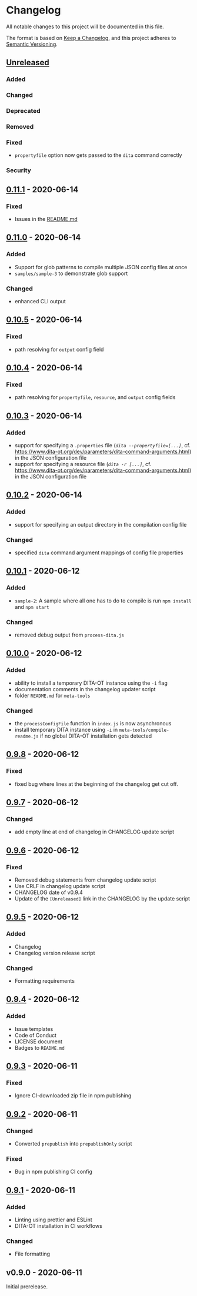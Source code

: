 # Changelog

All notable changes to this project will be documented in this file.

The format is based on [Keep a Changelog](https://keepachangelog.com/en/1.0.0/),
and this project adheres to [Semantic Versioning](https://semver.org/spec/v2.0.0.html).

## [Unreleased]

### Added

### Changed

### Deprecated

### Removed

### Fixed

-   `propertyfile` option now gets passed to the `dita` command correctly

### Security

## [0.11.1] - 2020-06-14

### Fixed

-   Issues in the [README.md](README.md)

## [0.11.0] - 2020-06-14

### Added

-   Support for glob patterns to compile multiple JSON config files at once
-   `samples/sample-3` to demonstrate glob support

### Changed

-   enhanced CLI output

## [0.10.5] - 2020-06-14

### Fixed

-   path resolving for `output` config field

## [0.10.4] - 2020-06-14

### Fixed

-   path resolving for `propertyfile`, `resource`, and `output` config fields

## [0.10.3] - 2020-06-14

### Added

-   support for specifying a `.properties` file (_`dita --propertyfile=[...]`_, cf. https://www.dita-ot.org/dev/parameters/dita-command-arguments.html) in the JSON configuration file
-   support for specifying a resource file (_`dita -r [...]`_, cf. https://www.dita-ot.org/dev/parameters/dita-command-arguments.html) in the JSON configuration file

## [0.10.2] - 2020-06-14

### Added

-   support for specifying an output directory in the compilation config file

### Changed

-   specified `dita` command argument mappings of config file properties

## [0.10.1] - 2020-06-12

### Added

-   `sample-2`: A sample where all one has to do to compile is run `npm install` and `npm start`

### Changed

-   removed debug output from `process-dita.js`

## [0.10.0] - 2020-06-12

### Added

-   ability to install a temporary DITA-OT instance using the `-i` flag
-   documentation comments in the changelog updater script
-   folder `README.md` for `meta-tools`

### Changed

-   the `processConfigFile` function in `index.js` is now asynchronous
-   install temporary DITA instance using `-i` in `meta-tools/compile-readme.js` if no global DITA-OT installation gets detected

## [0.9.8] - 2020-06-12

### Fixed

-   fixed bug where lines at the beginning of the changelog get cut off.

## [0.9.7] - 2020-06-12

### Changed

-   add empty line at end of changelog in CHANGELOG update script

## [0.9.6] - 2020-06-12

### Fixed

-   Removed debug statements from changelog update script
-   Use CRLF in changelog update script
-   CHANGELOG date of v0.9.4
-   Update of the `[Unreleased]` link in the CHANGELOG by the update script

## [0.9.5] - 2020-06-12

### Added

-   Changelog
-   Changelog version release script

### Changed

-   Formatting requirements

## [0.9.4] - 2020-06-12

### Added

-   Issue templates
-   Code of Conduct
-   LICENSE document
-   Badges to `README.md`

## [0.9.3] - 2020-06-11

### Fixed

-   Ignore CI-downloaded zip file in npm publishing

## [0.9.2] - 2020-06-11

### Changed

-   Converted `prepublish` into `prepublishOnly` script

### Fixed

-   Bug in npm publishing CI config

## [0.9.1] - 2020-06-11

### Added

-   Linting using prettier and ESLint
-   DITA-OT installation in CI workflows

### Changed

-   File formatting

## v0.9.0 - 2020-06-11

Initial prerelease.

[unreleased]: https://github.com/fliegwerk/dita-ot-helper/compare/v0.11.1...HEAD
[0.9.1]: https://github.com/fliegwerk/dita-ot-helper/compare/v0.9.0...v0.9.1
[0.9.2]: https://github.com/fliegwerk/dita-ot-helper/compare/v0.9.1...v0.9.2
[0.9.3]: https://github.com/fliegwerk/dita-ot-helper/compare/v0.9.2...v0.9.3
[0.9.4]: https://github.com/fliegwerk/dita-ot-helper/compare/v0.9.3...v0.9.4
[0.9.5]: https://github.com/fliegwerk/dita-ot-helper/compare/v0.9.4...v0.9.5
[0.9.6]: https://github.com/fliegwerk/dita-ot-helper/compare/v0.9.5...v0.9.6
[0.9.7]: https://github.com/fliegwerk/dita-ot-helper/compare/v0.9.6...v0.9.7
[0.9.8]: https://github.com/fliegwerk/dita-ot-helper/compare/v0.9.7...v0.9.8
[0.10.0]: https://github.com/fliegwerk/dita-ot-helper/compare/v0.9.8...v0.10.0
[0.10.1]: https://github.com/fliegwerk/dita-ot-helper/compare/v0.10.0...v0.10.1
[0.10.2]: https://github.com/fliegwerk/dita-ot-helper/compare/v0.10.1...v0.10.2
[0.10.3]: https://github.com/fliegwerk/dita-ot-helper/compare/v0.10.2...v0.10.3
[0.10.4]: https://github.com/fliegwerk/dita-ot-helper/compare/v0.10.3...v0.10.4
[0.10.5]: https://github.com/fliegwerk/dita-ot-helper/compare/v0.10.4...v0.10.5
[0.11.0]: https://github.com/fliegwerk/dita-ot-helper/compare/v0.10.5...v0.11.0
[0.11.1]: https://github.com/fliegwerk/dita-ot-helper/compare/v0.11.0...v0.11.1
